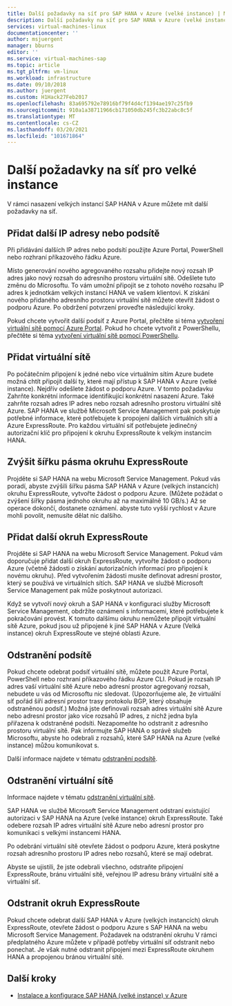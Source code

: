 ```yaml
---
title: Další požadavky na síť pro SAP HANA v Azure (velké instance) | Microsoft Docs
description: Další požadavky na síť pro SAP HANA v Azure (velké instance).
services: virtual-machines-linux
documentationcenter: ''
author: msjuergent
manager: bburns
editor: ''
ms.service: virtual-machines-sap
ms.topic: article
ms.tgt_pltfrm: vm-linux
ms.workload: infrastructure
ms.date: 09/10/2018
ms.author: juergent
ms.custom: H1Hack27Feb2017
ms.openlocfilehash: 83a695792e78916bf79f4d4cf1394ae197c25fb9
ms.sourcegitcommit: 910a1a38711966cb171050db245fc3b22abc8c5f
ms.translationtype: MT
ms.contentlocale: cs-CZ
ms.lasthandoff: 03/20/2021
ms.locfileid: "101671864"
---
```

# <a name="additional-network-requirements-for-large-instances"></a>Další požadavky na síť pro velké instance

V rámci nasazení velkých instancí SAP HANA v Azure můžete mít další požadavky na síť.

## <a name="add-more-ip-addresses-or-subnets"></a>Přidat další IP adresy nebo podsítě

Při přidávání dalších IP adres nebo podsítí použijte Azure Portal, PowerShell nebo rozhraní příkazového řádku Azure.

Místo generování nového agregovaného rozsahu přidejte nový rozsah IP adres jako nový rozsah do adresního prostoru virtuální sítě. Odešlete tuto změnu do Microsoftu. To vám umožní připojit se z tohoto nového rozsahu IP adres k jednotkám velkých instancí HANA ve vašem klientovi. K získání nového přidaného adresního prostoru virtuální sítě můžete otevřít žádost o podporu Azure. Po obdržení potvrzení proveďte následující kroky.

Pokud chcete vytvořit další podsíť z Azure Portal, přečtěte si téma [vytvoření virtuální sítě pomocí Azure Portal](../../../virtual-network/manage-virtual-network.md#create-a-virtual-network). Pokud ho chcete vytvořit z PowerShellu, přečtěte si téma [vytvoření virtuální sítě pomocí PowerShellu](../../../virtual-network/manage-virtual-network.md#create-a-virtual-network).

## <a name="add-virtual-networks"></a>Přidat virtuální sítě

Po počátečním připojení k jedné nebo více virtuálním sítím Azure budete možná chtít připojit další ty, které mají přístup k SAP HANA v Azure (velké instance). Nejdřív odešlete žádost o podporu Azure. V tomto požadavku Zahrňte konkrétní informace identifikující konkrétní nasazení Azure. Také zahrňte rozsah adres IP adres nebo rozsah adresního prostoru virtuální sítě Azure. SAP HANA ve službě Microsoft Service Management pak poskytuje potřebné informace, které potřebujete k propojení dalších virtuálních sítí a Azure ExpressRoute. Pro každou virtuální síť potřebujete jedinečný autorizační klíč pro připojení k okruhu ExpressRoute k velkým instancím HANA.

## <a name="increase-expressroute-circuit-bandwidth"></a>Zvýšit šířku pásma okruhu ExpressRoute

Projděte si SAP HANA na webu Microsoft Service Management. Pokud vás poradí, abyste zvýšili šířku pásma SAP HANA v Azure (velkých instancích) okruhu ExpressRoute, vytvořte žádost o podporu Azure. (Můžete požádat o zvýšení šířky pásma jednoho okruhu až na maximálně 10 GB/s.) Až se operace dokončí, dostanete oznámení. abyste tuto vyšší rychlost v Azure mohli povolit, nemusíte dělat nic dalšího.

## <a name="add-an-additional-expressroute-circuit"></a>Přidat další okruh ExpressRoute

Projděte si SAP HANA na webu Microsoft Service Management. Pokud vám doporučuje přidat další okruh ExpressRoute, vytvořte žádost o podporu Azure (včetně žádosti o získání autorizačních informací pro připojení k novému okruhu). Před vytvořením žádosti musíte definovat adresní prostor, který se používá ve virtuálních sítích. SAP HANA ve službě Microsoft Service Management pak může poskytnout autorizaci.

Když se vytvoří nový okruh a SAP HANA v konfiguraci služby Microsoft Service Management, obdržíte oznámení s informacemi, které potřebujete k pokračování provést. K tomuto dalšímu okruhu nemůžete připojit virtuální sítě Azure, pokud jsou už připojené k jiné SAP HANA v Azure (Velká instance) okruh ExpressRoute ve stejné oblasti Azure.

## <a name="delete-a-subnet"></a>Odstranění podsítě

Pokud chcete odebrat podsíť virtuální sítě, můžete použít Azure Portal, PowerShell nebo rozhraní příkazového řádku Azure CLI. Pokud je rozsah IP adres vaší virtuální sítě Azure nebo adresní prostor agregovaný rozsah, nebudete u vás od Microsoftu nic sledovat. (Upozorňujeme ale, že virtuální síť pořád šíří adresní prostor trasy protokolu BGP, který obsahuje odstraněnou podsíť.) Možná jste definovali rozsah adres virtuální sítě Azure nebo adresní prostor jako více rozsahů IP adres, z nichž jedna byla přiřazena k odstraněné podsíti. Nezapomeňte ho odstranit z adresního prostoru virtuální sítě. Pak informujte SAP HANA o správě služeb Microsoftu, abyste ho odebrali z rozsahů, které SAP HANA na Azure (velké instance) můžou komunikovat s.

Další informace najdete v tématu [odstranění podsítě](../../../virtual-network/virtual-network-manage-subnet.md#delete-a-subnet).

## <a name="delete-a-virtual-network"></a>Odstranění virtuální sítě

Informace najdete v tématu [odstranění virtuální sítě](../../../virtual-network/manage-virtual-network.md#delete-a-virtual-network).

SAP HANA ve službě Microsoft Service Management odstraní existující autorizaci v SAP HANA na Azure (velké instance) okruh ExpressRoute. Také odebere rozsah IP adres virtuální sítě Azure nebo adresní prostor pro komunikaci s velkými instancemi HANA.

Po odebrání virtuální sítě otevřete žádost o podporu Azure, která poskytne rozsah adresního prostoru IP adres nebo rozsahů, které se mají odebrat.

Abyste se ujistili, že jste odebrali všechno, odstraňte připojení ExpressRoute, bránu virtuální sítě, veřejnou IP adresu brány virtuální sítě a virtuální síť.

## <a name="delete-an-expressroute-circuit"></a>Odstranit okruh ExpressRoute

Pokud chcete odebrat další SAP HANA v Azure (velkých instancích) okruh ExpressRoute, otevřete žádost o podporu Azure s SAP HANA na webu Microsoft Service Management. Požadavek na odstranění okruhu V rámci předplatného Azure můžete v případě potřeby virtuální síť odstranit nebo ponechat. Je však nutné odstranit připojení mezi ExpressRoute okruhem HANA a propojenou bránou virtuální sítě.

## <a name="next-steps"></a>Další kroky

- [Instalace a konfigurace SAP HANA (velké instance) v Azure](hana-installation.md)
